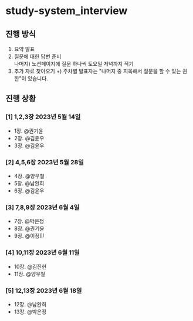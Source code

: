 # study-system_interview

## 진행 방식
1) 요약 발표  
2) 질문에 대한 답변 준비  
나머지) 노션페이지에 질문 하나씩 토요일 저녁까지 적기
3) 추가 자료 찾아오기
+) 주차별 발표자는 "나머지 중 지목해서 질문을 할 수 있는 권한"이 있습니다.

## 진행 상황
### [1] 1,2,3장 2023년 5월 14일
- 1장. @권기윤
- 2장. @김윤우
- 3장. @김윤우
  
### [2] 4,5,6장 2023년 5월 28일
- 4장. @양우철
- 5장. @남완희
- 6장. @김윤우
  
### [3] 7,8,9장  2023년 6월 4일
- 7장. @박은정
- 8장. @권기윤
- 9장. @이정민

### [4] 10,11장  2023년 6월 11일
- 10장. @김진현
- 11장. @양우철

### [5] 12,13장  2023년 6월 18일
- 12장. @남완희
- 13장. @박은정
